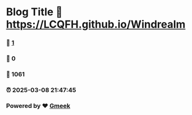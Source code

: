 # Blog Title :link: https://LCQFH.github.io/Windrealm 
### :page_facing_up: [1](https://LCQFH.github.io/Windrealm/tag.html) 
### :speech_balloon: 0 
### :hibiscus: 1061 
### :alarm_clock: 2025-03-08 21:47:45 
### Powered by :heart: [Gmeek](https://github.com/Meekdai/Gmeek)
